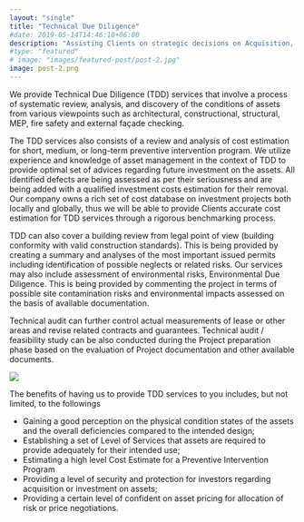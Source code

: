 ```yaml
---
layout: "single"
title: "Technical Due Diligence"
#date: 2019-05-14T14:46:10+06:00
description: "Assisting Clients on strategic decisions on Acquisition, Occupation, Disposal, and Development of Properties through Due Diligence evaluation process."
#type: "featured"
# image: "images/featured-post/post-2.jpg"
image: post-2.png
---
```


We provide Technical Due Diligence (TDD) services that involve a process of systematic review, analysis, and discovery of the conditions of assets from various viewpoints such as architectural, constructional, structural, MEP, fire safety and external façade checking.

The TDD services also consists of a review and analysis of cost estimation for short, medium, or long-term preventive intervention program. We utilize experience and knowledge of asset management in the context of TDD to provide optimal set of advices regarding future investment on the assets. All identified defects are being assessed as per their seriousness and are being added with a qualified investment costs estimation for their removal. Our company owns a rich set of cost database on investment projects both locally and globally, thus we will be able to provide Clients accurate cost estimation for TDD services through a rigorous benchmarking process.

TDD can also cover a building review from legal point of view (building conformity with valid construction standards). This is being provided by creating a summary and analyses of the most important issued permits including identification of possible neglects or related risks. Our services may also include assessment of environmental risks, Environmental Due Diligence. This is being provided by commenting the project in terms of possible site contamination risks and environmental impacts assessed on the basis of available documentation.

Technical audit can further control actual measurements of lease or other areas and revise related contracts and guarantees. Technical audit / feasibility study can be also conducted during the Project preparation phase based on the evaluation of Project documentation and other available documents.



![](/images/business/tdd.png)

The benefits of having us to provide TDD services to you includes, but not limited, to the followings
-	Gaining a good perception on the physical condition states of the assets and the overall deficiencies compared to the intended design;
-	Establishing a set of Level of Services that assets are required to provide adequately for their intended use;
-	Estimating a high level Cost Estimate for a Preventive Intervention Program
-	Providing a level of security and protection for investors regarding acquisition or investment on assets;
-	Providing a certain level of confident on asset pricing for allocation of risk or price negotiations.

